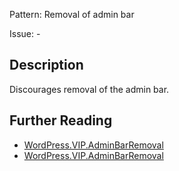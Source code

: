 Pattern: Removal of admin bar

Issue: -

## Description

Discourages removal of the admin bar.

## Further Reading

* [WordPress.VIP.AdminBarRemoval](https://vip.wordpress.com/documentation/vip-go/code-review-blockers-warnings-notices/#removing-the-admin-bar)
* [WordPress.VIP.AdminBarRemoval](https://github.com/WordPress/WordPress-Coding-Standards/tree/develop/WordPress/Sniffs/VIP/AdminBarRemovalSniff.php)